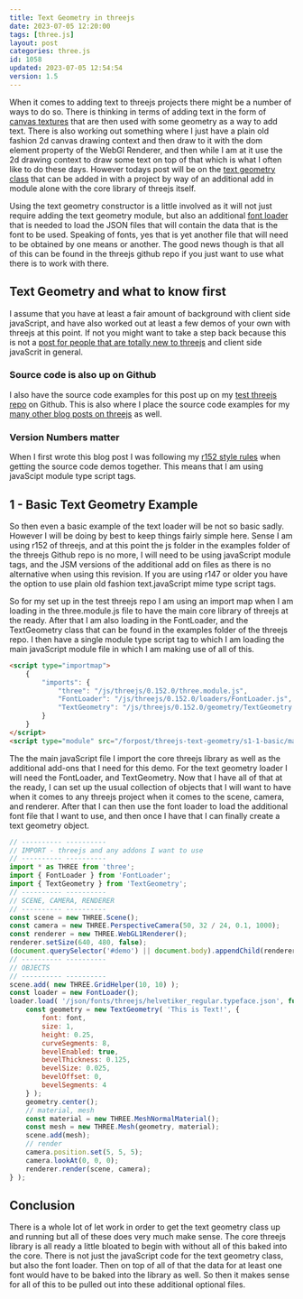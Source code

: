 ```yaml
---
title: Text Geometry in threejs
date: 2023-07-05 12:20:00
tags: [three.js]
layout: post
categories: three.js
id: 1058
updated: 2023-07-05 12:54:54
version: 1.5
---
```


When it comes to adding text to threejs projects there might be a number of ways to do so. There is thinking in terms of adding text in the form of [canvas textures](/2018/04/17/threejs-canvas-texture) that are then used with some geometry as a way to add text. There is also working out something where I just have a plain old fashion 2d canvas drawing context and then draw to it with the dom element property of the WebGl Renderer, and then while I am at it use the 2d drawing context to draw some text on top of that which is what I often like to do these days. However todays post will be on the [text geometry class](https://threejs.org/docs/#examples/en/geometries/TextGeometry) that can be added in with a project by way of an additional add in module alone with the core library of threejs itself.

Using the text geometry constructor is a little involved as it will not just require adding the text geometry module, but also an additional [font loader](https://threejs.org/docs/#examples/en/loaders/FontLoader) that is needed to load the JSON files that will contain the data that is the font to be used. Speaking of fonts, yes that is yet another file that will need to be obtained by one means or another. The good news though is that all of this can be found in the threejs github repo if you just want to use what there is to work with there.

<!-- more -->

## Text Geometry and what to know first

I assume that you have at least a fair amount of background with client side javaScript, and have also worked out at least a few demos of your own with threejs at this point. If not you might want to take a step back because this is not a [post for people that are totally new to threejs](/2018/04/04/threejs-getting-started/) and client side javaScrit in general.

### Source code is also up on Github

I also have the source code examples for this post up on my [test threejs repo](https://github.com/dustinpfister/test_threejs/tree/master/views/forpost/threejs-text-geometry) on Github. This is also where I place the source code examples for my [many other blog posts on threejs](/categories/three-js/) as well.

### Version Numbers matter

When I first wrote this blog post I was following my [r152 style rules](https://github.com/dustinpfister/test_threejs/blob/master/views/demos/r152/README.md) when getting the source code demos together. This means that I am using javaScipt module type script tags.

## 1 - Basic Text Geometry Example

So then even a basic example of the text loader will be not so basic sadly. However I will be doing by best to keep things fairly simple here. Sense I am using r152 of threejs, and at this point the js folder in the examples folder of the threejs Github repo is no more, I will need to be using javaScript module tags, and the JSM versions of the additional add on  files as there is no alternative when using this revision. If you are using r147 or older you have the option to use plain old fashion text.javaScript mime type script tags.


So for my set up in the test threejs repo I am using an import map when I am loading in the three.module.js file to have the main core library of threejs at the ready. After that I am also loading in the FontLoader, and the TextGeometry class that can be found in the examples folder of the threejs repo. I then have a single module type script tag to which I am loading the main javaScript module file in which I am making  use of all of this.

```html
<script type="importmap">
    {
        "imports": {
            "three": "/js/threejs/0.152.0/three.module.js",
            "FontLoader": "/js/threejs/0.152.0/loaders/FontLoader.js",
            "TextGeometry": "/js/threejs/0.152.0/geometry/TextGeometry.js"
        }
    }
</script>
<script type="module" src="/forpost/threejs-text-geometry/s1-1-basic/main.js"></script>
```

The the main javaScript file I import the core threejs library as well as the additional add-ons that I need for this demo. For the text geometry loader I will need the FontLoader, and TextGeometry. Now that I have all of that at the ready, I can set up the usual collection of objects that I will want to have when it comes to any threejs project when it comes to the scene, camera, and renderer. After that I can then use the font loader to load the additional font file that I want to use, and then once I have that I can finally create a text geometry object.

```js
// ---------- ----------
// IMPORT - threejs and any addons I want to use
// ---------- ----------
import * as THREE from 'three';
import { FontLoader } from 'FontLoader';
import { TextGeometry } from 'TextGeometry';
// ---------- ----------
// SCENE, CAMERA, RENDERER
// ---------- ----------
const scene = new THREE.Scene();
const camera = new THREE.PerspectiveCamera(50, 32 / 24, 0.1, 1000);
const renderer = new THREE.WebGL1Renderer();
renderer.setSize(640, 480, false);
(document.querySelector('#demo') || document.body).appendChild(renderer.domElement);
// ---------- ----------
// OBJECTS
// ---------- ----------
scene.add( new THREE.GridHelper(10, 10) );
const loader = new FontLoader();
loader.load( '/json/fonts/threejs/helvetiker_regular.typeface.json', function ( font ) {
    const geometry = new TextGeometry( 'This is Text!', {
        font: font,
        size: 1,
        height: 0.25,
        curveSegments: 8,
        bevelEnabled: true,
        bevelThickness: 0.125,
        bevelSize: 0.025,
        bevelOffset: 0,
        bevelSegments: 4
    } );
    geometry.center();
    // material, mesh
    const material = new THREE.MeshNormalMaterial();
    const mesh = new THREE.Mesh(geometry, material);
    scene.add(mesh);
    // render
    camera.position.set(5, 5, 5);
    camera.lookAt(0, 0, 0);
    renderer.render(scene, camera);
} );
```

## Conclusion

There is a whole lot of let work in order to get the text geometry class up and running but all of these does very much make sense. The core threejs library is all ready a little bloated to begin with without all of this baked into the core. There is not just the javaScript code for the text geometry class, but also the font loader. Then on top of all of that the data for at least one font would have to be baked into the library as well. So then it makes sense for all of this to be pulled out into these additional optional files.